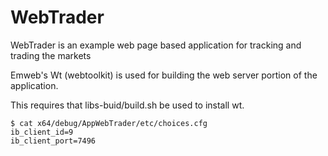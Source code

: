 # WebTrader

WebTrader is an example web page based application for tracking and trading the markets

Emweb's Wt (webtoolkit) is used for building the web server portion
of the application.

This requires that libs-buid/build.sh be used to install wt.

```
$ cat x64/debug/AppWebTrader/etc/choices.cfg
ib_client_id=9
ib_client_port=7496
```

